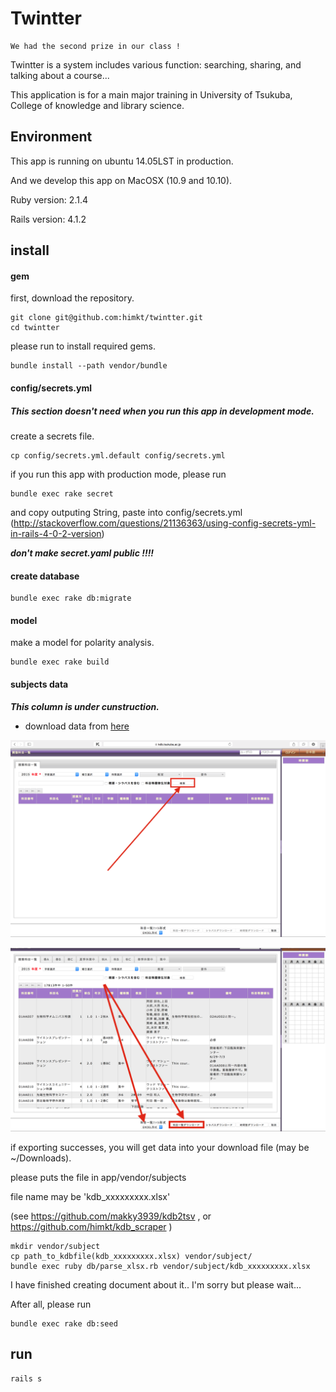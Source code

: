 # Twintter

```
We had the second prize in our class !
```

Twintter is a system includes various function: searching, sharing, and talking about a course...

This application is for a main major training in University of Tsukuba, College of knowledge and library science.

## Environment

This app is running on ubuntu 14.05LST in production.

And we develop this app on MacOSX (10.9 and 10.10).

Ruby version: 2.1.4

Rails version: 4.1.2

## install

#### gem

first, download the repository.

```shell
git clone git@github.com:himkt/twintter.git
cd twintter
```

please run to install required gems.

```shell
bundle install --path vendor/bundle
```

#### config/secrets.yml

##### ___This section doesn't need when you run this app in development mode.___

create a secrets file.
```shell
cp config/secrets.yml.default config/secrets.yml
```

if you run this app with production mode, please run
```shell
bundle exec rake secret
```
and copy outputing String, paste into config/secrets.yml (http://stackoverflow.com/questions/21136363/using-config-secrets-yml-in-rails-4-0-2-version)

___don't make secret.yaml public !!!!___


#### create database
```shell
bundle exec rake db:migrate
```

#### model

make a model for polarity analysis.

```shell
bundle exec rake build
```

#### subjects data

___This column is under cunstruction.___

* download data from [here](https://kdb.tsukuba.ac.jp/)

![KDBを開き検索を行う](screen_shots/検索.png)

![データをエクスポートする](screen_shots/エクスポート.png)

if exporting successes, you will get data into your download file (may be ~/Downloads).  

please puts the file in app/vendor/subjects  

file name may be 'kdb_xxxxxxxxx.xlsx'

(see https://github.com/makky3939/kdb2tsv , or https://github.com/himkt/kdb_scraper )

```shell
mkdir vendor/subject
cp path_to_kdbfile(kdb_xxxxxxxxx.xlsx) vendor/subject/
bundle exec ruby db/parse_xlsx.rb vendor/subject/kdb_xxxxxxxxx.xlsx
```

I have finished creating document about it.. I'm sorry but please wait...  

After all, please run

```shell
bundle exec rake db:seed
```

## run

```shell
rails s
```
